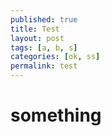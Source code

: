 ```yaml
---
published: true
title: Test
layout: post
tags: [a, b, s]
categories: [ok, ss]
permalink: test
---
```



# something
